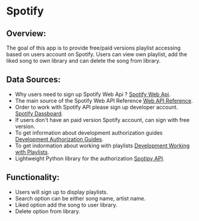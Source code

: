 # Spotify

## Overview:

The goal of this app is to provide free/paid versions playlist accessing based on users account on Spotify. Users can view own playlist, add the liked song to own library and can delete the song from library.

## Data Sources:

- Why users need to sign up Spotify Web Api ? [Spotify Web Api](https://developer.spotify.com/documentation/web-api/).
- The main source of the Spotify Web API Reference [Web API Reference](https://developer.spotify.com/documentation/web-api/reference/#/).
- Order to work with Spotify API please sign up developer account. [Spotify Dassboard](https://developer.spotify.com/dashboard/).
- If users don't have an paid version Spotify account, can sign with free version.
- To get information about development authorization guides [Development Authorization Guides](https://developer.spotify.com/documentation/general/guides/authorization/).
- To get indormation about working with playlists [Development Working with Playlists](https://developer.spotify.com/documentation/general/guides/working-with-playlists/).
- Lightweight Python library for the authorization [Spotipy API](https://spotipy.readthedocs.io/en/master/).

## Functionality:

- Users will sign up to display playlists.
- Search option can be either song name, artist name.
- Liked option add the song to user library.
- Delete option from library.
